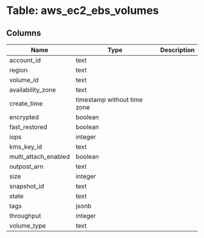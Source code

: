 
# Table: aws_ec2_ebs_volumes

## Columns
| Name        | Type           | Description  |
| ------------- | ------------- | -----  |
|account_id|text||
|region|text||
|volume_id|text||
|availability_zone|text||
|create_time|timestamp without time zone||
|encrypted|boolean||
|fast_restored|boolean||
|iops|integer||
|kms_key_id|text||
|multi_attach_enabled|boolean||
|outpost_arn|text||
|size|integer||
|snapshot_id|text||
|state|text||
|tags|jsonb||
|throughput|integer||
|volume_type|text||
